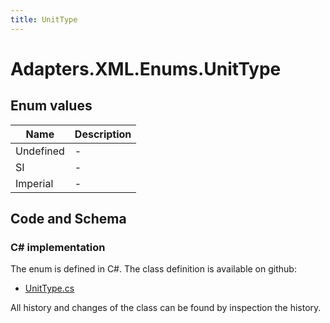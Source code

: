 ```yaml
---
title: UnitType
---
```


# Adapters.XML.Enums.UnitType



## Enum values

| Name            | Description                                                    |
|-----------------|----------------------------------------------------------------|
| Undefined |  -  |
| SI |  -  |
| Imperial |  -  |


## Code and Schema

### C# implementation

The enum is defined in C#. The class definition is available on github:

- [UnitType.cs](https://github.com/BHoM/XML_Toolkit/blob/develop/XML_oM/Enums/UnitType.cs)

All history and changes of the class can be found by inspection the history.

